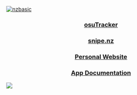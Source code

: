 [![nzbasic](https://user-images.githubusercontent.com/54062686/111057028-19cc5500-84e9-11eb-9727-87ab2f485ca2.png)](https://nzbasic.com)

<h3 align="center"><a href="https://osutracker.com" target="_blank" rel="noreferrer">osuTracker</a></h3>
<h3 align="center"><a href="https://snipe.nz" target="_blank" rel="noreferrer">snipe.nz</a></h3>
<h3 align="center"><a href="https://nzbasic.com" target="_blank" rel="noreferrer">Personal Website</a></h3>
<h3 align="center"><a href="https://wiki.nzbasic.com" target="_blank" rel="noreferrer">App Documentation</a></h3>

![](https://hit.yhype.me/github/profile?user_id=54062686)

